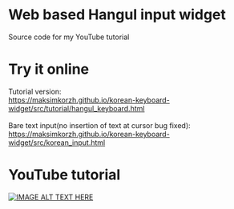 # Web based Hangul input widget
Source code for my YouTube tutorial

# Try it online
Tutorial version:<br>
https://maksimkorzh.github.io/korean-keyboard-widget/src/tutorial/hangul_keyboard.html<br>
<br>
Bare text input(no insertion of text at cursor bug fixed):
https://maksimkorzh.github.io/korean-keyboard-widget/src/korean_input.html<br>

# YouTube tutorial
[![IMAGE ALT TEXT HERE](https://img.youtube.com/vi/FkGzvbQ0_Vg/0.jpg)](https://youtu.be/FkGzvbQ0_Vg)

